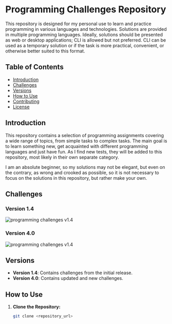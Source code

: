 # Programming Challenges Repository

This repository is designed for my personal use to learn and practice programming in various languages and technologies. Solutions are provided in multiple programming languages. Ideally, solutions should be presented as web or desktop applications; CLI is allowed but not preferred. CLI can be used as a temporary solution or if the task is more practical, convenient, or otherwise better suited to this format.

## Table of Contents

- [Introduction](#introduction)
- [Challenges](#challenges)
- [Versions](#versions)
- [How to Use](#how-to-use)
- [Contributing](#contributing)
- [License](#license)

## Introduction

This repository contains a selection of programming assignments covering a wide range of topics, from simple tasks to complex tasks. The main goal is to learn something new, get acquainted with different programming languages and just have fun. As I find new tests, they will be added to this repository, most likely in their own separate category.

I am an absolute beginner, so my solutions may not be elegant, but even on the contrary, as wrong and crooked as possible, so it is not necessary to focus on the solutions in this repository, but rather make your own.

## Challenges

### Version 1.4
![programming challenges v1.4](image.jpg)



### Version 4.0
![programming challenges v1.4](image.jpg)

## Versions

- **Version 1.4**: Contains challenges from the initial release.
- **Version 4.0**: Contains updated and new challenges.

## How to Use

1. **Clone the Repository:**
   ```bash
   git clone <repository_url>
   ```